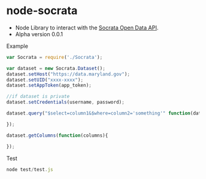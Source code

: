 node-socrata
===========

* Node Library to interact with the [Socrata Open Data API](http://dev.socrata.com/consumers/getting-started).
* Alpha version 0.0.1

Example

```javascript
var Socrata = require('./Socrata');

var dataset = new Socrata.Dataset();
dataset.setHost("https://data.maryland.gov");
dataset.setUID("xxxx-xxxx");
dataset.setAppToken(app_token);

//if dataset is private
dataset.setCredentials(username, password);

dataset.query("$select=column1&$where=column2='something'" function(data){

});

dataset.getColumns(function(columns){

});

```

Test

```javascript
node test/test.js
```